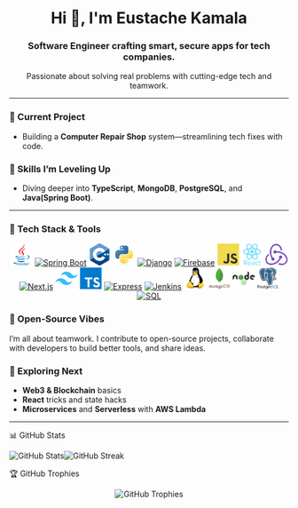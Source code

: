 <h1 align="center">Hi 👋, I'm Eustache Kamala</h1> <h3 align="center">Software Engineer crafting smart, secure apps for tech companies.</h3> <p align="center">Passionate about solving real problems with cutting-edge tech and teamwork.</p>

---

### 🔭 Current Project
- Building a **Computer Repair Shop** system—streamlining tech fixes with code.

### 🌱 Skills I’m Leveling Up
- Diving deeper into **TypeScript**, **MongoDB**, **PostgreSQL**, and **Java(Spring Boot)**.

---

### 🔧 Tech Stack & Tools
<p align="center">
  <!-- Java --> 
  <a href="https://www.java.com" target="_blank"><img src="https://raw.githubusercontent.com/devicons/devicon/master/icons/java/java-original.svg" alt="Java" width="40" height="40"/></a>
  <!-- Spring Boot -->
  <a href="https://spring.io/projects/spring-boot" target="_blank"><img src="https://www.vectorlogo.zone/logos/springio/springio-icon.svg" alt="Spring Boot" width="40" height="40"/></a>
  <!-- C++ --> 
  <a href="https://www.w3schools.com/cpp/" target="_blank"><img src="https://raw.githubusercontent.com/devicons/devicon/master/icons/cplusplus/cplusplus-original.svg" alt="C++" width="40" height="40"/></a>
  <!-- Python --> 
  <a href="https://www.python.org" target="_blank"><img src="https://raw.githubusercontent.com/devicons/devicon/master/icons/python/python-original.svg" alt="Python" width="40" height="40"/></a>
  <!-- Django --> 
  <a href="https://www.djangoproject.com/" target="_blank"><img src="https://cdn.worldvectorlogo.com/logos/django.svg" alt="Django" width="40" height="40"/></a>
  <!-- Figma --> 
  <a href="https://firebase.google.com/" target="_blank"><img src="https://www.vectorlogo.zone/logos/firebase/firebase-icon.svg" alt="Firebase" width="40" height="40"/></a>
  <!-- JavaScript --> 
  <a href="https://developer.mozilla.org/en-US/docs/Web/JavaScript" target="_blank"><img src="https://raw.githubusercontent.com/devicons/devicon/master/icons/javascript/javascript-original.svg" alt="JavaScript" width="40" height="40"/></a>
  <!-- React --> 
  <a href="https://reactjs.org/" target="_blank"><img src="https://raw.githubusercontent.com/devicons/devicon/master/icons/react/react-original-wordmark.svg" alt="React" width="40" height="40"/></a>
  <!-- Redux --> 
  <a href="https://redux.js.org" target="_blank"><img src="https://raw.githubusercontent.com/devicons/devicon/master/icons/redux/redux-original.svg" alt="Redux" width="40" height="40"/></a>
  <!-- Next.js --> 
  <a href="https://nextjs.org/" target="_blank"><img src="https://www.vectorlogo.zone/logos/nextjs/nextjs-icon.svg" alt="Next.js" width="40" height="40"/></a>
  <!-- Tailwind --> 
  <a href="https://tailwindcss.com/" target="_blank"><img src="https://github.com/devicons/devicon/blob/v2.16.0/icons/tailwindcss/tailwindcss-original.svg?raw=true" alt="Tailwind" width="40" height="40"/></a>
  <!-- TypeScript --> 
  <a href="https://www.typescriptlang.org/" target="_blank"><img src="https://raw.githubusercontent.com/devicons/devicon/master/icons/typescript/typescript-original.svg" alt="TypeScript" width="40" height="40"/></a>
  <!-- Express --> 
  <a href="https://expressjs.com" target="_blank"><img src="https://www.vectorlogo.zone/logos/expressjs/expressjs-icon.svg" alt="Express" width="40" height="40"/></a>
  <!-- Jenkins --> 
  <a href="https://www.jenkins.io" target="_blank"><img src="https://www.vectorlogo.zone/logos/jenkins/jenkins-icon.svg" alt="Jenkins" width="40" height="40"/></a>
  <!-- Linux --> 
  <a href="https://www.linux.org/" target="_blank"><img src="https://raw.githubusercontent.com/devicons/devicon/master/icons/linux/linux-original.svg" alt="Linux" width="40" height="40"/></a>
  <!-- MongoDB --> 
  <a href="https://www.mongodb.com/" target="_blank"><img src="https://raw.githubusercontent.com/devicons/devicon/master/icons/mongodb/mongodb-original-wordmark.svg" alt="MongoDB" width="40" height="40"/></a>
  <!-- Node.js --> 
  <a href="https://nodejs.org" target="_blank"><img src="https://raw.githubusercontent.com/devicons/devicon/master/icons/nodejs/nodejs-original-wordmark.svg" alt="Node.js" width="40" height="40"/></a>
  <!-- PostgreSQL --> 
  <a href="https://www.postgresql.org" target="_blank"><img src="https://raw.githubusercontent.com/devicons/devicon/master/icons/postgresql/postgresql-original-wordmark.svg" alt="PostgreSQL" width="40" height="40"/></a>
  <!-- SQL -->
  <a href="https://www.w3schools.com/sql/" target="_blank"><img src="https://cdn-icons-png.flaticon.com/512/4248/4248443.png" alt="SQL" width="40" height="40"/></a>
  <!-- Postman --> 
 
</p>


### 🔄 Open-Source Vibes
I’m all about teamwork. I contribute to open-source projects, collaborate with developers to build better tools, and share ideas.

### 🌟 Exploring Next
- **Web3 & Blockchain** basics  
- **React** tricks and state hacks  
- **Microservices** and **Serverless** with **AWS Lambda**

---

📊 GitHub Stats
<p style="display: flex; flex-direction: row;">
  <img src="https://github-readme-stats.vercel.app/api?username=eustachekamala&theme=dark&hide_border=false&include_all_commits=false&count_private=false" alt="GitHub Stats" />
  <img src="https://github-readme-streak-stats.herokuapp.com/?user=eustachekamala&theme=dark&hide_border=false" alt="GitHub Streak" />
</p>


🏆 GitHub Trophies
<p align="center"> <img src="https://github-profile-trophy.vercel.app/?username=eustachekamala&theme=radical&no-frame=false&no-bg=false&margin-w=4" alt="GitHub Trophies" /> </p>
